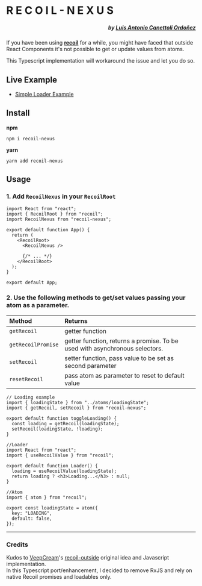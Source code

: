 # R E C O I L - N E X U S

##### <div align="right">by [Luis Antonio Canettoli Ordoñez](http://luisanton.io)</div>

If you have been using **[recoil](https://recoiljs.org/)** for a while, you might have faced that outside React Components it's not possible to get or update values from atoms.

This Typescript implementation will workaround the issue and let you do so.

## Live Example

- [Simple Loader Example](https://codesandbox.io/s/github/luisanton-io/simple-loader-with-nexus)

## Install

**npm**

`npm i recoil-nexus`

**yarn**

`yarn add recoil-nexus`

## Usage

### 1. Add `RecoilNexus` in your `RecoilRoot`

```tsx
import React from "react";
import { RecoilRoot } from "recoil";
import RecoilNexus from "recoil-nexus";

export default function App() {
  return (
    <RecoilRoot>
      <RecoilNexus />

      {/* ... */}
    </RecoilRoot>
  );
}

export default App;
```

### 2. Use the following methods to get/set values passing your atom as a parameter.

| Method      | Returns                                                   |
| :---------- | :-------------------------------------------------------- |
| `getRecoil` | getter function |
| `getRecoilPromise` | getter function, returns a promise. To be used with asynchronous selectors. |
| `setRecoil` | setter function, pass value to be set as second parameter |
| `resetRecoil` | pass atom as parameter to reset to default value |

```tsx
// Loading example
import { loadingState } from "../atoms/loadingState";
import { getRecoil, setRecoil } from "recoil-nexus";

export default function toggleLoading() {
  const loading = getRecoil(loadingState);
  setRecoil(loadingState, !loading);
}
```

```tsx
//Loader
import React from "react";
import { useRecoilValue } from "recoil";

export default function Loader() {
  loading = useRecoilValue(loadingState);
  return loading ? <h3>Loading...</h3> : null;
}
```

```tsx
//Atom
import { atom } from "recoil";

export const loadingState = atom({
  key: "LOADING",
  default: false,
});
```

---

### Credits

Kudos to [VeepCream](https://github.com/VeepCream)'s [recoil-outside](https://github.com/VeepCream/recoil-outside) original idea and Javascript implementation.  
In this Typescript port/enhancement, I decided to remove RxJS and rely on native Recoil promises and loadables only.
